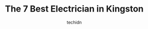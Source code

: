 ---
layout: ampstory
image: https://i0.wp.com/www.auto.or.id/wp-content/uploads/2023/06/kmg-electric-inc-0-kingston-1686326649.jpeg?resize=640,853
author: techidn
featured: false
description: Kingston, Ontario, Canada is a haven for Electrician enthusiasts, boasting an impressive array of 7 top-notch establishments. Whether youre a seasoned connoisseur or simply curious to explo
title: The 7 Best Electrician in Kingston
cover:
   title: The 7 Best Electrician in Kingston
   subtitle: AUTO.OR.ID
   background: https://www.auto.or.id/wp-content/uploads/2023/06/kmg-electric-inc-0-kingston-1686326649.jpeg

pages: 
 - layout: thirds
   top: <h1>#1 Oosterhof Electrical Services Ltd</h1>
   bottom: "<p>Over the past seven years since we moved to the Kingston area Oosterhofs has been our go-to business whenever we needed electrical work done whether it was as a result</p>"
   background: https://www.auto.or.id/wp-content/uploads/2023/06/kmg-electric-inc-1-kingston-1686326650.jpeg
   backgroundblur: true
 - layout: thirds
   top: <h1>#2 Leduc Electrical Services Ltd.</h1>
   bottom: "<p>142 Railway St, Kingston, ON K7K 2L9, Canada</p>"
   background: https://www.auto.or.id/wp-content/uploads/2023/06/kmg-electric-inc-2-kingston-1686326651.jpeg
   cta:
      link: https://www.auto.or.id/the-7-best-electrician-in-kingston/
      text: The 7 Best Electrician in Kingston
 - layout: thirds
   top: <h1>#3 Miller Electric</h1>
   bottom: "<p>103 Manitou Crescent W, Amherstview, ON K7N 1C1, Canada</p>"
   background: https://images.unsplash.com/photo-1608839968395-12aed2154570?ixlib=rb-4.0.3&ixid=MnwxMjA3fDB8MHxwaG90by1wYWdlfHx8fGVufDB8fHx8&auto=format&fit=crop&w=640&h=853&q=80
   cta:
      link: https://www.auto.or.id/the-7-best-electrician-in-kingston/
      text: The 7 Best Electrician in Kingston
 - layout: thirds
   top: <h1>#4 R J Kennedy Electric Ltd</h1>
   bottom: "<p>141 Duff St, Kingston, ON K7K 2L6, Canada</p>"
   background: https://images.unsplash.com/photo-1532581140115-3e355d1ed1de?ixlib=rb-4.0.3&ixid=MnwxMjA3fDB8MHxwaG90by1wYWdlfHx8fGVufDB8fHx8&auto=format&fit=crop&w=640&h=853&q=80
   cta:
      link: https://www.auto.or.id/the-7-best-electrician-in-kingston/
      text: The 7 Best Electrician in Kingston
 - layout: thirds
   top: <h1>#5 Bay Electric</h1>
   bottom: "<p>779 Midpark Dr, Kingston, ON K7M 7G3, Canada</p>"
   background: https://images.unsplash.com/photo-1551727324-355cda9f1884?ixlib=rb-4.0.3&ixid=MnwxMjA3fDB8MHxwaG90by1wYWdlfHx8fGVufDB8fHx8&auto=format&fit=crop&w=640&h=853&q=80
   cta:
      link: https://www.auto.or.id/the-7-best-electrician-in-kingston/
      text: The 7 Best Electrician in Kingston
 - layout: thirds
   top: <h1>#6 R W Electric</h1>
   bottom: "<p>2380 Highway Rd 38, Westbrook, ON K7P 2Y7, Canada</p>"
   background: https://images.unsplash.com/photo-1604755940678-ffbf0c1fcc37?ixlib=rb-4.0.3&ixid=MnwxMjA3fDB8MHxwaG90by1wYWdlfHx8fGVufDB8fHx8&auto=format&fit=crop&w=640&h=853&q=80
   cta:
      link: https://www.auto.or.id/the-7-best-electrician-in-kingston/
      text: The 7 Best Electrician in Kingston
 - layout: thirds
   top: <h1>#7 Leonard Electric</h1>
   bottom: "<p>258 Queen Mary Rd, Kingston, ON K7M 2B2, Canada</p>"
   background: https://images.unsplash.com/photo-1567346495660-baf9ca9d661a?ixlib=rb-4.0.3&ixid=MnwxMjA3fDB8MHxwaG90by1wYWdlfHx8fGVufDB8fHx8&auto=format&fit=crop&w=640&h=853&q=80
   cta:
      link: https://www.auto.or.id/the-7-best-electrician-in-kingston/
      text: The 7 Best Electrician in Kingston
 - layout: thirds
   middle: Continue reading...
   background: https://images.unsplash.com/photo-1639928846412-63b3f15c6f21?ixlib=rb-4.0.3&ixid=MnwxMjA3fDB8MHxwaG90by1wYWdlfHx8fGVufDB8fHx8&auto=format&fit=crop&w=640&h=853&q=80
   cta:
      link: https://www.auto.or.id/the-7-best-electrician-in-kingston/
      text: The 7 Best Electrician in Kingston

---